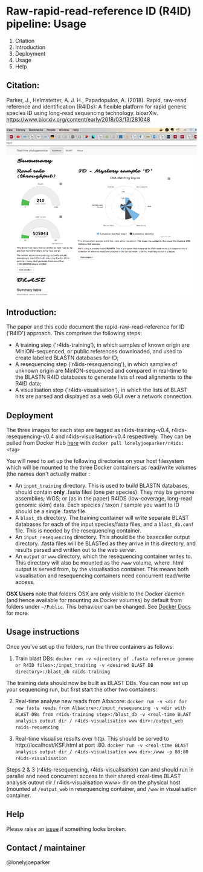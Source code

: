 # Raw-rapid-read-reference ID (R4ID) pipeline: Usage

 1) Citation
 2) Introduction
 3) Deployment
 4) Usage
 5) Help


## Citation:
Parker, J., Helmstetter, A. J. H., Papadopulos, A. (2018). Rapid, raw-read reference and identification (R4IDs): A flexible platform for rapid generic species ID using long-read sequencing technology. bioarXiv. https://www.biorxiv.org/content/early/2018/03/13/281048

![Screenshot of visualisation container UI](screenshot.png)

## Introduction:
The paper and this code document the rapid-raw-read-reference for ID ('R4ID') approach. This comprises the following steps:

- A training step ('r4ids-training'), in which samples of known origin are MinION-sequenced, or public references downloaded, and used to create labelled BLASTN databases for ID;
- A resequencing step ('r4ids-resequencing'), in which samples of unknown origin are MinION-sequenced and compared in real-time to the BLASTN R4ID databases to generate lists of read alignments to the R4ID data;
- A visualisation step ('r4ids-visualisation'), in which the lists of BLAST hits are parsed and displayed as a web GUI over a network connection.

## Deployment
The three images for each step are tagged as r4ids-training-v0.4, r4ids-resequencing-v0.4 and r4ids-visualisation-v0.4 respectively.
They can be pulled from Docker Hub [here](https://hub.docker.com/r/lonelyjoeparker/r4ids/) with `docker pull lonelyjoeparker/r4ids:<tag>`

You will need to set up the following directories on your host filesystem which will be mounted to the three Docker containers as read/write volumes (the names don't actually matter :

 - An `input_training` directory. This is used to build BLASTN databases, should contain **only** .fasta files (one per species). They may be genome assemblies; WGS; or (as in the paper) R4IDS (low-coverage, long-read genomic skim) data. Each species / taxon / sample you want to ID should be a single .fasta file.
 - A `blast_db` directory. The training container will write separate BLAST databases for each of the input species/fasta files, and a `blast_db.conf` file. This is needed by the resequencing container.
 - An `input_resequencing` directory. This should be the basecaller output directory. .fasta files will be BLASTed as they arrive in this directory, and results parsed and written out to the web server.
 - An `output` or `www` directory, which the resequencing container writes to. This directory will also be mounted as the `/www` volume, where .html output is served from, by the visualisation container. This means both visualisation and resequencing containers need concurrent read/write access.

**OSX Users** note that folders OSX are only visible to the Docker daemon (and hence available for mounting as Docker volumes)  by default from folders under `~/Public`.  This behaviour can be changed. See [Docker Docs](https://docs.docker.com/docker-for-mac/osxfs/) for more.


## Usage instructions
Once you've set up the folders, run the three containers as follows:

 1) Train blast DBs:
`docker run -v <directory of .fasta reference genome or R4ID files>:/input_training -v <desired BLAST DB directory>:/blast_db raids-training`

The training data should now be built as BLAST DBs. You can now set up your sequencing run, but first start the other two containers:

 2) Real-time analyse new reads from Albacore:
`docker run -v <dir for new fasta reads from Albacore>:/input_resequencing -v <dir with BLAST DBs from r4ids-training step>:/blast_db -v <real-time BLAST analysis outout dir / r4ids-visualisation www dir>:/output_web raids-requencing`

 3) Real-time visualise results over http. This should be served to http://localhost/KSF.html at port :80.
`docker run -v <real-time BLAST analysis output dir / r4ids-visualisation www dir>:/www -p 80:80 r4ids-visualisation`

Steps 2 & 3 (r4ids-resequencing, r4ids-visualisation) can and should run in parallel and need concurrent access to their shared <real-time BLAST analysis outout dir / r4ids-visualisation www> dir on the physical host (mounted at `/output_web` in resequencing container, and `/www` in visualisation container.

## Help

Please raise an [issue](https://github.com/lonelyjoeparker/oddjects-sandbox/issues) if something looks broken. 

## Contact / maintainer

@lonelyjoeparker
